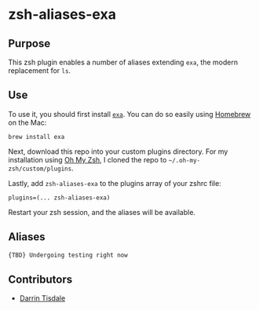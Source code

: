 # zsh-aliases-exa

## Purpose

This zsh plugin enables a number of aliases extending `exa`, the modern replacement for `ls`. 

## Use

To use it, you should first install [`exa`](https://the.exa.website). You can do so easily using [Homebrew](https://brew.sh) on the Mac:
```
brew install exa
```
Next, download this repo into your custom plugins directory. For my installation using [Oh My Zsh](https://ohmyz.sh/), I cloned the repo to `~/.oh-my-zsh/custom/plugins`.

Lastly, add `zsh-aliases-exa` to the plugins array of your zshrc file:
```
plugins=(... zsh-aliases-exa)
```

Restart your zsh session, and the aliases will be available.

## Aliases

```bash
{TBD} Undergoing testing right now
```

## Contributors

- [Darrin Tisdale](https://github.com/darrintisdale)

